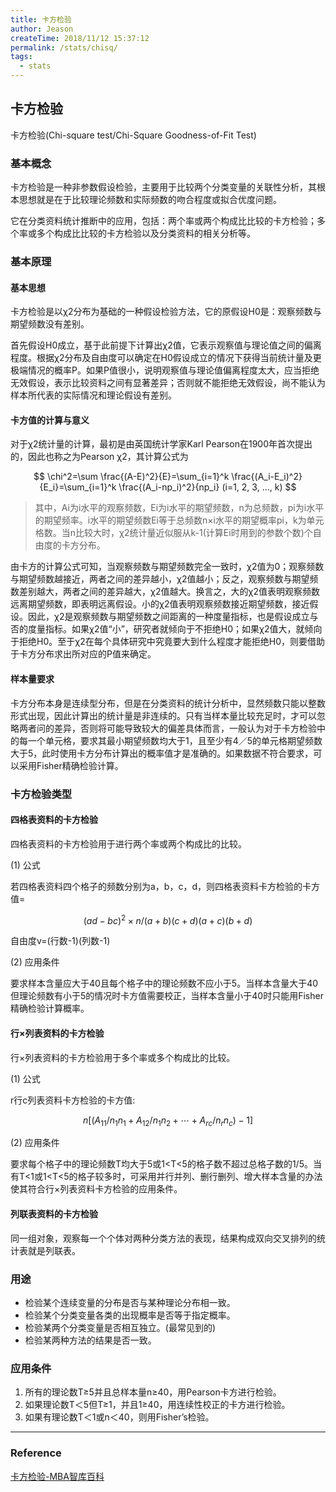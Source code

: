 ```yaml
---
title: 卡方检验
author: Jeason
createTime: 2018/11/12 15:37:12
permalink: /stats/chisq/
tags:
  - stats
---
```

<!--more-->

## 卡方检验

卡方检验(Chi-square test/Chi-Square Goodness-of-Fit Test)

### 基本概念

卡方检验是一种非参数假设检验，主要用于比较两个分类变量的关联性分析，其根本思想就是在于比较理论频数和实际频数的吻合程度或拟合优度问题。

它在分类资料统计推断中的应用，包括：两个率或两个构成比比较的卡方检验；多个率或多个构成比比较的卡方检验以及分类资料的相关分析等。

### 基本原理

#### 基本思想

卡方检验是以χ2分布为基础的一种假设检验方法，它的原假设H0是：观察频数与期望频数没有差别。

首先假设H0成立，基于此前提下计算出χ2值，它表示观察值与理论值之间的偏离程度。根据χ2分布及自由度可以确定在H0假设成立的情况下获得当前统计量及更极端情况的概率P。如果P值很小，说明观察值与理论值偏离程度太大，应当拒绝无效假设，表示比较资料之间有显著差异；否则就不能拒绝无效假设，尚不能认为样本所代表的实际情况和理论假设有差别。

#### 卡方值的计算与意义

对于χ2统计量的计算，最初是由英国统计学家Karl Pearson在1900年首次提出的，因此也称之为Pearson χ2，其计算公式为

$$
\chi^2=\sum \frac{(A-E)^2}{E}=\sum_{i=1}^k \frac{(A_i-E_i)^2}{E_i}=\sum_{i=1}^k \frac{(A_i-np_i)^2}{np_i}  (i=1, 2, 3, …, k)
$$

> 其中，Ai为i水平的观察频数，Ei为i水平的期望频数，n为总频数，pi为i水平的期望频率。i水平的期望频数Ei等于总频数n×i水平的期望概率pi，k为单元格数。当n比较大时，χ2统计量近似服从k-1(计算Ei时用到的参数个数)个自由度的卡方分布。

由卡方的计算公式可知，当观察频数与期望频数完全一致时，χ2值为0；观察频数与期望频数越接近，两者之间的差异越小，χ2值越小；反之，观察频数与期望频数差别越大，两者之间的差异越大，χ2值越大。换言之，大的χ2值表明观察频数远离期望频数，即表明远离假设。小的χ2值表明观察频数接近期望频数，接近假设。因此，χ2是观察频数与期望频数之间距离的一种度量指标，也是假设成立与否的度量指标。如果χ2值“小”，研究者就倾向于不拒绝H0；如果χ2值大，就倾向于拒绝H0。至于χ2在每个具体研究中究竟要大到什么程度才能拒绝H0，则要借助于卡方分布求出所对应的P值来确定。

#### 样本量要求

卡方分布本身是连续型分布，但是在分类资料的统计分析中，显然频数只能以整数形式出现，因此计算出的统计量是非连续的。只有当样本量比较充足时，才可以忽略两者问的差异，否则将可能导致较大的偏差具体而言，一般认为对于卡方检验中的每一个单元格，要求其最小期望频数均大于1，且至少有4／5的单元格期望频数大于5，此时使用卡方分布计算出的概率值才是准确的。如果数据不符合要求，可以采用Fisher精确检验计算。

### 卡方检验类型

#### 四格表资料的卡方检验

四格表资料的卡方检验用于进行两个率或两个构成比的比较。

(1) 公式

若四格表资料四个格子的频数分别为a，b，c，d，则四格表资料卡方检验的卡方值=

$$
(ad-bc)^2 \times n/(a+b)(c+d)(a+c)(b+d)
$$

自由度v=(行数-1)(列数-1)

(2)  应用条件

要求样本含量应大于40且每个格子中的理论频数不应小于5。当样本含量大于40但理论频数有小于5的情况时卡方值需要校正，当样本含量小于40时只能用Fisher精确检验计算概率。

#### 行×列表资料的卡方检验

行×列表资料的卡方检验用于多个率或多个构成比的比较。

(1) 公式

r行c列表资料卡方检验的卡方值:

$$
n[(A_{11}/n_1n_1+A_{12}/n_1n_2+\cdots+A_{rc}/n_rn_c)-1]
$$

(2) 应用条件

要求每个格子中的理论频数T均大于5或1<T<5的格子数不超过总格子数的1/5。当有T<1或1<T<5的格子较多时，可采用并行并列、删行删列、增大样本含量的办法使其符合行×列表资料卡方检验的应用条件。

#### 列联表资料的卡方检验

同一组对象，观察每一个个体对两种分类方法的表现，结果构成双向交叉排列的统计表就是列联表。

### 用途

+ 检验某个连续变量的分布是否与某种理论分布相一致。
+ 检验某个分类变量各类的出现概率是否等于指定概率。
+ 检验某两个分类变量是否相互独立。(最常见到的)
+ 检验某两种方法的结果是否一致。

### 应用条件

1. 所有的理论数T≥5并且总样本量n≥40，用Pearson卡方进行检验。
2. 如果理论数T＜5但T≥1，并且1≥40，用连续性校正的卡方进行检验。
3. 如果有理论数T＜1或n＜40，则用Fisher’s检验。

---

### Reference

[卡方检验-MBA智库百科](https://wiki.mbalib.com/wiki/卡方检验)
